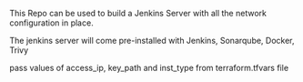 This Repo can be used to build a Jenkins Server with all the network configuration in place.

The jenkins server will come pre-installed with Jenkins, Sonarqube, Docker, Trivy

pass values of access_ip, key_path and inst_type from terraform.tfvars file
